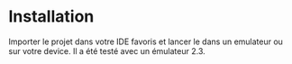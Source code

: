 # Installation

Importer le projet dans votre IDE favoris et lancer le dans un emulateur ou sur votre device. Il a été testé avec un émulateur 2.3.